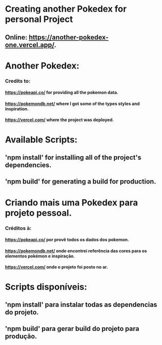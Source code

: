 # Creating another Pokedex for personal Project

## Online: https://another-pokedex-one.vercel.app/.

# Another Pokedex:

### Credits to:
#### https://pokeapi.co/ for providing all the pokemon data.
#### https://pokemondb.net/ where I got some of the types styles and inspiration.
#### https://vercel.com/ where the project was deployed.

# Available Scripts:

## 'npm install' for installing all of the project's dependencies.
## 'npm build' for generating a build for production.


# Criando mais uma Pokedex para projeto pessoal.

### Créditos à:
#### https://pokeapi.co/ por provê todos os dados dos pokemon.
#### https://pokemondb.net/ onde encontrei referência das cores para os elementos pokémon e inspiração.
#### https://vercel.com/ onde o projeto foi posto no ar.

# Scripts disponíveis:
## 'npm install' para instalar todas as dependencias do projeto.
## 'npm build' para gerar build do projeto para produção.


